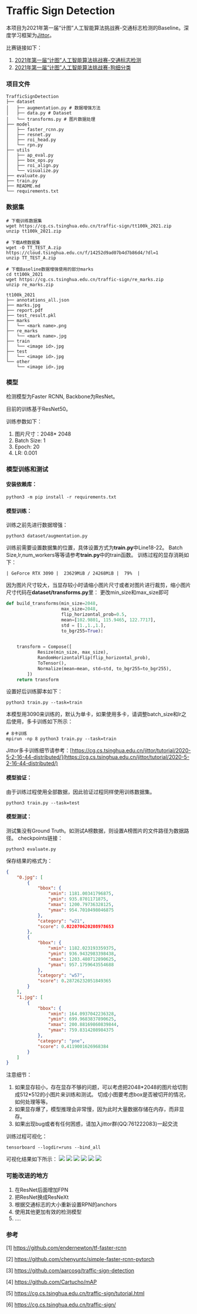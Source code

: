 # Traffic Sign Detection
本项目为2021年第一届“计图”人工智能算法挑战赛-交通标志检测的Baseline。深度学习框架为[Jittor](https://cg.cs.tsinghua.edu.cn/jittor/)。

比赛链接如下：
1. [2021年第一届“计图”人工智能算法挑战赛-交通标志检测](https://www.educoder.net/competitions/index/Jittor-1)
2. [2021年第一届“计图”人工智能算法挑战赛-狗细分类](https://www.educoder.net/competitions/index/Jittor-2)

### 项目文件
```shell
TrafficSignDetection
├── dataset
│   ├── augmentation.py # 数据增强方法
│   ├── data.py # Dataset
│   └── transforms.py # 图片数据处理
├── model
│   ├── faster_rcnn.py 
│   ├── resnet.py
│   ├── roi_head.py
│   └── rpn.py
├── utils
│   ├── ap_eval.py
│   ├── box_ops.py
│   ├── roi_align.py
│   └── visualize.py
├── evaluate.py
├── train.py
├── README.md
└── requirements.txt
```

### 数据集

```shell
# 下载训练数据集
wget https://cg.cs.tsinghua.edu.cn/traffic-sign/tt100k_2021.zip
unzip tt100k_2021.zip

# 下载A榜数据集
wget -O TT_TEST_A.zip https://cloud.tsinghua.edu.cn/f/14252d9ad07b4d7b86d4/?dl=1
unzip TT_TEST_A.zip

# 下载Baseline数据增强使用的部分marks
cd tt100k_2021
wget https://cg.cs.tsinghua.edu.cn/traffic-sign/re_marks.zip
unzip re_marks.zip
```
```shell
tt100k_2021
├── annotations_all.json
├── marks.jpg
├── report.pdf
├── test_result.pkl
├── marks
│   └── <mark name>.png
├── re_marks
│   └── <mark name>.jpg
├── train
│   └── <image id>.jpg
├── test
│   └── <image id>.jpg
└── other
    └── <image id>.jpg
```
### 模型

检测模型为Faster RCNN, Backbone为ResNet。

目前的训练基于ResNet50。

训练参数如下：
1. 图片尺寸：2048\* 2048
2. Batch Size: 1
3. Epoch: 20
4. LR: 0.001
 
### 模型训练和测试
#### 安装依赖库：
```shell
python3 -m pip install -r requirements.txt
```
#### 模型训练：
训练之前先进行数据增强：
```shell
python3 dataset/augmentation.py
```

训练前需要设置数据集的位置，具体设置方式为**train.py**中Line18-22。
Batch Size,lr,num_workers等等请参考**train.py**中的train函数。
训练过程的显存消耗如下：
```shell
| GeForce RTX 3090 |  23629MiB / 24268MiB |  79%  |
```
因为图片尺寸较大，当显存较小时请缩小图片尺寸或者对图片进行裁剪，缩小图片尺寸代码在**dataset/transforms.py**里：
更改min_size和max_size即可
```python
def build_transforms(min_size=2048,
                     max_size=2048,
                     flip_horizontal_prob=0.5,
                     mean=[102.9801, 115.9465, 122.7717],
                     std = [1.,1.,1.],
                     to_bgr255=True):
    

    transform = Compose([
            Resize(min_size, max_size),
            RandomHorizontalFlip(flip_horizontal_prob),
            ToTensor(),
            Normalize(mean=mean, std=std, to_bgr255=to_bgr255),
        ])
    return transform
```
设置好后训练脚本如下：
```shell
python3 train.py --task=train
```
本模型用3090来训练的，默认为单卡，如果使用多卡，请调整batch_size和lr之后使用，多卡训练如下所示：
```shell
# 8卡训练
mpirun -np 8 python3 train.py --task=train
```
Jittor多卡训练细节请参考：[https://cg.cs.tsinghua.edu.cn/jittor/tutorial/2020-5-2-16-44-distributed/](https://cg.cs.tsinghua.edu.cn/jittor/tutorial/2020-5-2-16-44-distributed/)

#### 模型验证：
由于训练过程使用全部数据，因此验证过程同样使用训练数据集。
```shell
python3 train.py --task=test
```

#### 模型测试：
测试集没有Ground Truth。如测试A榜数据，则设置A榜图片的文件路径为数据路径。
checkpoints链接：

```shell
python3 evaluate.py
```
保存结果的格式为：
```json
{
    "0.jpg": [
        {
            "bbox": {
                "xmin": 1181.00341796875,
                "ymin": 935.8701171875,
                "xmax": 1200.79736328125,
                "ymax": 954.7010498046875
            },
            "category": "w21",
            "score": 0.022070620208978653
        },
        {
            "bbox": {
                "xmin": 1182.023193359375,
                "ymin": 936.9432983398438,
                "xmax": 1203.480712890625,
                "ymax": 957.1759643554688
            },
            "category": "w57",
            "score": 0.28726232051849365
        }
    ],
    "1.jpg": [
        {
            "bbox": {
                "xmin": 164.0937042236328,
                "ymin": 699.9683837890625,
                "xmax": 200.88169860839844,
                "ymax": 759.8314208984375
            },
            "category": "pne",
            "score": 0.4119001626968384
        }
    ]
}
```


注意细节：
1. 如果显存较小，存在显存不够的问题，可以考虑把2048\*2048的图片给切割成512\*512的小图片来训练和测试。
切成小图要考虑box是否被切开的情况，如何处理等等。
2. 如果显存爆了，模型推理会非常慢，因为此时大量数据存储在内存，而非显存。
3. 如果出现bug或者有任何困惑，请加入jittor群(QQ:761222083)一起交流

训练过程可视化：

```shell
tensorboard --logdir=runs --bind_all
```
可视化结果如下所示：
![](pics/map.png)
![](pics/roi_cls_loss.png)
![](pics/roi_loc_loss.png)
![](pics/rpn_cls_loss.png)
![](pics/rpn_loc_loss.png)
![](pics/total_loss.png)
### 可能改进的地方
1. 在ResNet后面增加FPN
2. 把ResNet换成ResNeXt
3. 根据交通标志的大小重新设置RPN的anchors
4. 使用其他更加有效的检测模型
5. ....

### 参考
[1] https://github.com/endernewton/tf-faster-rcnn

[2] https://github.com/chenyuntc/simple-faster-rcnn-pytorch

[3] https://github.com/aarcosg/traffic-sign-detection

[4] https://github.com/Cartucho/mAP

[5] https://cg.cs.tsinghua.edu.cn/traffic-sign/tutorial.html

[6] https://cg.cs.tsinghua.edu.cn/traffic-sign/